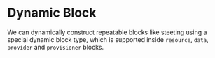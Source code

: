 # Dynamic Block
We can dynamically construct repeatable blocks like steeting using a special dynamic block type, which is supported inside `resource`, `data`, `provider` and `provisioner` blocks.

